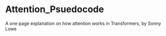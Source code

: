 # Attention_Psuedocode
A one page explanation on how attention works in Transformers, by Sonny Lowe

